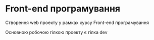 # Front-end програмування

Створення web проекту у рамках курсу Front-end програмування

Основною робочою гілкою проекту є гілка dev
